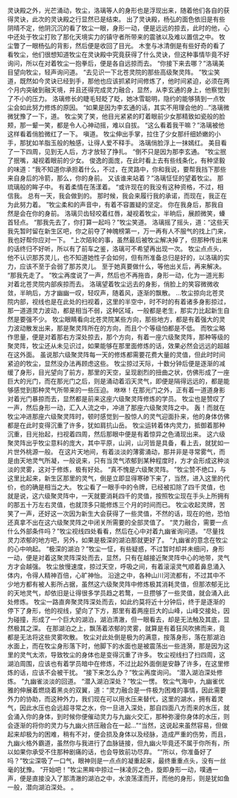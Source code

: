 灵诀殿之外，光芒涌动，牧尘，洛璃等人的身形也是浮现出来，随着他们各自的获得灵诀，此次的灵诀殿之行显然已是结束。
出了灵诀殿，杨弘的面色依旧是有些阴晴不定，他阴沉沉的看了牧尘一眼，身形一动，便是远远的掠去，此时的他，心中还处于牧尘打败了那化天境实力的镇守者所带来的震骇以及难以置信之中。
牧尘瞥了一眼杨弘的背影，然后便是收回了目光。
木奎与冰清倒是有些好奇的看了看牧尘，他们很想知道牧尘在灵诀殿中究竟获得了什么灵诀，但这种事情毕竟不好询问，所以在对着牧尘一抱拳后，便是各自远掠而去。
“你接下来去哪？”洛璃美目望向牧尘，轻声询问道。
“去见识一下北苍灵院的那些高级聚灵阵。
”牧尘笑道，既然如今灵诀已经到手，那他也应该抓紧时间修炼了，他时间紧迫，必须在两个月内突破到融天境，并且还得完成灵力融合，显然，从李玄通的身上，他察觉到了不小的压力。
洛璃修长的睫毛轻眨了眨，她冰雪聪明，隐约的能够猜到一点牧尘会如此努力修炼的原因。
“如果是因为李玄通的话，其实不用理会他的...”洛璃微微犹豫了一下，道。
牧尘笑了笑，他目光紧紧的盯着眼前少女那精致如瓷般的脸颊，那一颦一笑，都是令人心神动摇，难以自拔。
“这么看着我干嘛？”洛璃被他这样看着俏脸微红了一下。
嗔道。
牧尘伸出手掌，拉住了少女那纤细娇嫩的小手，那犹如羊脂玉般的触感，让得人爱不释手。
洛璃俏脸浮上一抹嫣红。
美目看了一下四周，见到无人后，方才放轻了挣扎。
“倒不只是因为那李玄通。
”牧尘抿了抿嘴，凝视着眼前的少女。
俊逸的面庞，在此时看上去有些线条化，有种坚毅的味道：“我不知道你承担着什么，不过，在灵路中，你和我说，要帮我挡下那些来自身后的冷箭，那么，你的身前。
又该谁来站着？”洛璃怔怔的望着牧尘。
那琉璃般的眸子中。
有着柔情在荡漾着。
“或许现在的我没有这种资格，不过，相信我。
总有一天，我会做到的。
那时候，我会来履行我的承诺，而现在，我正在为此努力着。
”牧尘柔和的声音中，有着不容置疑的坚定。
你在我身后，那我自然是会在你的身前。
洛璃贝齿轻咬着红唇，凝视着牧尘，半晌后，展颜微笑，螓首轻点。
“那我先去了，你打算一起吗？”牧尘笑道。
洛璃摇了摇头，道：“这些天我先暂时留在新生区吧，你之前夺了神魄榜第一，万一再有人不服气的找上门来，我也好帮你应对一下。
”上次陌轮的事，虽然最后被牧尘解决掉了，但那种传出来的话终归不好听，所以有了前车之鉴，洛璃可不希望再出现一次。
牧尘点点头，他不认识那苏灵儿，也不知道她性子会如何，但有所准备总归是好的，以洛璃的实力，应该不至于会弱了那苏灵儿。
至于她真要做什么，等他出关后，再来解决。
“那我先走了。
”牧尘再度说了一声，然后也不再拖沓，身形一动，化为一道光影对着北苍灵院内部疾掠而去。
洛璃望着牧尘远去的身影，俏脸上的笑容微微收敛，半晌后，方才幽幽一叹，轻叹声，随着风，逐渐的飘散。
...牧尘掠向北苍灵院内部，视线也是在此处的扫视着，这里的半空中，时不时的有着诸多身影掠过，那一道道灵力波动，都是相当不弱，这种区域，一般都是老生，那实力比起新生自然是要强不少。
牧尘眼睛看向北苍灵院某些方向，那些地方，都是有着强大的灵力波动散发出来，那是聚灵阵所在的方向，而且个个等级怕都是不低。
而牧尘略作思量，便是对着那右方深处掠去，那个方向，有着一座六级聚灵阵，那种等级的聚灵阵，牧尘还从未见识过，如果能够在那里面修炼的话，效果必然会远远的超越在这外面。
虽说那六级聚灵阵每一天的修炼都需要花费大量的灵值，但此时时间紧迫的牧尘，显然没办法再顾虑这些。
牧尘掠过天际，十数分钟后便是逐渐的减缓了身形，目光望向了前方，那里的天空，呈现剧烈的扭曲之状，仿佛形成了一座巨大的光门，而在那光门之后，则是涌动着滔天灵气，即便是隔得远远的，都是能够感觉到那种灵气所带来的一些压迫。
咻咻！在那光门之外，正有着一道道身影对着光门暴掠而去，显然都是前来这座六级聚灵阵修炼的学员。
牧尘也是赞叹了一声，然后身形一动，汇入人流之中，冲进了那座六级聚灵阵之中。
轰！而就在牧尘冲进那座六级聚灵阵时，顿时感觉到一股惊人的灵气迎面扑来，他的身体仿佛都是在此时变得沉重了许多，犹如肩抗山岳。
牧尘运转着体内灵力，抵御着那种沉重，目光抬起，扫视着四周，然后那眼中便是有着惊异之色涌现出来。
这六级聚灵阵出乎牧尘意料的庞大，其中平原，山涧，山河皆是具备，看上去，就犹如一片世外桃源一般。
在这片天地间，有着淡淡的薄雾涌动，那并非是寻常雾气，而是由天地灵气所凝，一般说来，只有当灵气浓郁到某种程度时，方才会形成这种淡淡的灵雾，这对于修炼，极有好处。
“真不愧是六级聚灵阵。
”牧尘赞不绝口，与这里比起来，新生区那里的灵气，倒是立即显得寒碜下来了，当然，进入这里的代价，也的确是相当之大。
牧尘看了一眼手中的令牌，已经被扣除了四千灵值，也就是说，这六级聚灵阵中，一天就要消耗四千的灵值，按照牧尘现在手头上所拥有的那五十万左右灵值，也就顶多只能修炼三个月的时间而已。
牧尘收起灵牌，苦笑了一声，还好这一次因为新生大会获得了一些灵值，不然的话，现在的他，恐怕还真拿不出在这六级聚灵阵之中闭关所需要的全部灵值了。
“灵力融合，需要一点什么外部条件吗？”牧尘视线四处看看，然后在心中对着九幽雀询问道。
“尽量找灵力浓郁的地方吧，另外，如果是极深的湖泊那就更好了。
”九幽雀的意念在牧尘的心中响起。
“极深的湖泊？”牧尘一怔，有些疑惑，不过暂时却并未细问，身形一动，便是对着这聚灵阵深处而去，显然，只有在越接近聚灵阵中心的地带，灵气方才会越强。
牧尘放慢速度，掠过天空，呼吸之间，有着滚滚灵气顺着鼻息涌入体内，令得人精神百倍，心旷神怡。
沿途之中，各种山川河流都有，不过其中不少地方都有被人影所占据，虽然这六级聚灵阵中修炼极其消耗灵值，但那浓郁无比的天地灵气，却依旧是让得很多学员趋之若鹜，一旦攒够了一些灵值，就会涌入此处修炼。
牧尘一路直奔聚灵阵深处而去，如此约莫将近十分钟后，终于是逐渐的停下了身形，他的视线，望向了下方，那里有着两座巨大的山峰，山峰交接处，因为碰撞，形成了一个巨大的湖泊，湖泊清澈，但一眼看去，却是无法触及其底，显然极其之深。
在那湖泊之上，飘荡着浓郁的灵雾，就算是有着狂风吹拂而来，竟都是无法将这些灵雾吹散。
牧尘对此处倒是极为的满意，按落身形，落在那湖泊水面上，而在牧尘身形落下时，他脚下的水面也是被震荡出一些涟漪，那是因为这里的灵气太浓，导致牧尘的身体也是变得沉重了许多。
牧尘视线扫了扫四周，这湖泊周围，应该也有着学员暗中在修炼，不过比起外面倒是安静了许多，在这里修炼的话，应该不会被干扰。
“接下来怎么办？”牧尘再度询问。
“潜入湖泊深处修炼。
”九幽雀淡淡的回道。
“潜入湖泊深处？”牧尘一愣。
牧尘气海中，九幽雀优雅的伸展着燃烧着黑炎的双翼，道：“灵力融合是一件极为困难的事情，因此需要外力的协助，而这种外力，我们现在可以用水压来替代，这里的湖水，拥有着灵气，因此水压也会远超寻常之水，你一旦进入深处，那自四面八方而来的水压，就会涌入你的身体，到时候你便催动灵力与九幽火交汇，那种弥漫你身体的水压，则会逐渐的将你的灵力与九幽火挤压融合在一起...”“当然，这说起来虽然容易，但做起来却极为的困难，稍有不对，便会损及身体以及经脉，造成严重的伤势，而且，九幽火格外霸道，虽然你与我进行了血脉链接，但九幽火毕竟还不属于你所有，所以如果你承受不住那种剧痛的话，也会导致前功尽弃。
”“所以，你准备好了吗？”牧尘深吸了一口气，眼神则是一点点的凝重起来，最终重重点头，没有一丝毫的犹豫。
“开始吧！”牧尘黑眸中掠过一抹凌厉之色，旋即身形一动，噗通一声，便是直接没入了那清澈的湖泊之中，水浪荡漾而开，而他的身形，则是犹如鱼一般，潜向湖泊深处。
。
